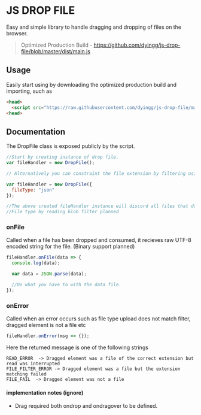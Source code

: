 # JS DROP FILE

Easy and simple library to handle dragging and dropping of files on the browser.


>Optimized Production Build - https://github.com/dyingg/js-drop-file/blob/master/dist/main.js

## Usage

Easily start using by downloading the optimized production build and importing, such as

```html
<head>
  <script src="https://raw.githubusercontent.com/dyingg/js-drop-file/master/dist/main.js"> </script>
<head>
```


## Documentation

The DropFile class is exposed publicly by the script.

```js
//Start by creating instance of drop file.
var fileHandler = new DropFile();

// Alternatively you can constraint the file extension by filtering using

var fileHandler = new DropFile({
  fileType: "json"
});

//The above created fileHandler instance will discord all files that do not have the extension .json
//File type by reading blob filter planned
```

### onFile

Called when a file has been dropped and consumed, it recieves raw UTF-8 encoded string for the file.
(Binary support planned)

```js
fileHandler.onFile(data => {
  console.log(data);

  var data = JSON.parse(data);

  //Do what you have to with the data file.
});
```

### onError

Called when an error occurs such as file type upload does not match filter, dragged element is not a file etc

```js
fileHandler.onError(msg => {});
```

Here the returned message is one of the following strings

    READ_ERROR  -> Dragged element was a file of the correct extension but read was interrupted
    FILE_FILTER_ERROR -> Dragged element was a file but the extension matching failed
    FILE_FAIL  -> Dragged element was not a file

#### implementation notes (ignore)

- Drag required both ondrop and ondragover to be defined.
